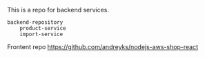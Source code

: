 This is a repo for backend services.   
```
backend-repository
    product-service
    import-service
```

Frontent repo https://github.com/andreyks/nodejs-aws-shop-react